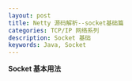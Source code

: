 ```yaml
---
layout: post
title: Netty 源码解析--socket基础篇
categories: TCP/IP 网络系列
description: Socket 基础
keywords: Java, Socket
---
```


**Socket 基本用法**



